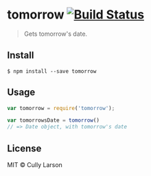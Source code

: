 # tomorrow [![Build Status](https://travis-ci.org/cullylarson/tomorrow.svg?branch=master)](https://travis-ci.org/cullylarson/tomorrow)

> Gets tomorrow's date.


## Install

```
$ npm install --save tomorrow
```

## Usage

```js
var tomorrow = require('tomorrow');

var tomorrowsDate = tomorrow()
// => Date object, with tomorrow's date
```

## License

MIT © Cully Larson
